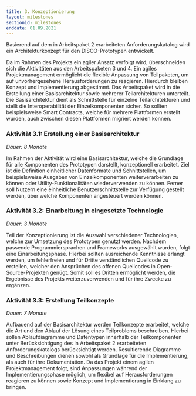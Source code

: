 ```yaml
---
title: 3. Konzeptionierung
layout: milestones
sectionid: milestones
enddate: 01.09.2021
---
```


Basierend auf dem in Arbeitspaket 2 erarbeiteten Anforderungskatalog wird ein Architekturkonzept für den
DISCO-Prototypen entwickelt.

<!--more-->

Da im Rahmen des Projekts ein agiler Ansatz verfolgt wird, überschneiden
sich die Aktivitäten aus den Arbeitspaketen 3 und 4. Ein agiles Projektmanagement ermöglicht die flexible
Anpassung von Teilpaketen, um auf unvorhergesehene Herausforderungen zu reagieren. Hierdurch bleiben
Konzept und Implementierung abgestimmt.
Das Arbeitspaket wird in die Erstellung einer Basisarchitektur sowie mehrerer Teilarchitekturen
unterteilt. Die Basisarchitektur dient als Schnittstelle für einzelne Teilarchitekturen und stellt die Interoperabilität der Einzelkomponenten sicher. So sollten beispielsweise Smart Contracts, welche für mehrere
Plattformen erstellt wurden, auch zwischen diesen Plattformen migriert werden können.

### Aktivität 3.1: Erstellung einer Basisarchitektur

_Dauer: 8 Monate_

Im Rahmen der Aktivität wird eine Basisarchitektur, welche die Grundlage für alle Komponenten
des Prototypen darstellt, konzeptionell erarbeitet. Ziel ist die Definition einheitlicher Datenformate und
Schnittstellen, um beispielsweise Ausgaben von Einzelkomponenten weiterverarbeiten zu können oder
Utility-Funktionalitäten wiederverwenden zu können. Ferner soll Nutzern eine einheitliche Benutzerschnittstelle zur Verfügung gestellt werden, über welche Komponenten angesteuert werden können.

### Aktivität 3.2: Einarbeitung in eingesetzte Technologie

_Dauer: 3 Monate_

Teil der Konzeptionierung ist die Auswahl verschiedener Technologien, welche zur Umsetzung des
Prototypen genutzt werden. Nachdem passende Programmiersprachen und Frameworks ausgewählt wurden,
folgt eine Einarbeitungsphase. Hierbei sollten ausreichende Kenntnisse erlangt werden, um fehlerfreien
und für Dritte verständlichen Quellcode zu erstellen, welcher den Ansprüchen des offenen Quellcodes
in Open-Source-Projekten genügt. Somit soll es Dritten ermöglicht werden, die Ergebnisse des Projekts
weiterzuverwenden und für ihre Zwecke zu ergänzen.

### Aktivität 3.3: Erstellung Teilkonzepte

_Dauer: 7 Monate_

Aufbauend auf der Basisarchitektur werden Teilkonzepte erarbeitet, welche die Art und den Ablauf
der Lösung eines Teilproblems beschreiben. Hierbei sollen Ablaufdiagramme und Datentypen innerhalb
der Teilkomponenten unter Berücksichtigung des in Arbeitspaket 2 erarbeiteten Anforderungskatalogs
berücksichtigt werden. Resultierende Diagramme und Beschreibungen dienen sowohl als Grundlage für die
Implementierung, als auch für ihre Dokumentation. Da das Projekt einem agilen Projektmanagement
folgt, sind Anpassungen während der Implementierungsphase möglich, um flexibel auf Herausforderungen
reagieren zu können sowie Konzept und Implementierung in Einklang zu bringen.
